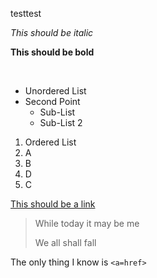 testtest

*This should be italic*

**This should be bold**

&nbsp;

* Unordered List
* Second Point
  * Sub-List
  * Sub-List 2

1. Ordered List
2. A
3. B
4. D
5. C

[This should be a link](https://www.staemme.ch)

> While today it may be me
> 
> We all shall fall

The only thing I know is `<a=href>`


